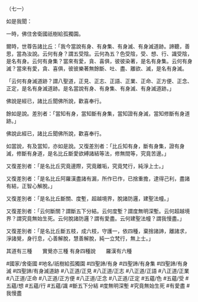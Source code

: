 （七一）

如是我聞：

一時，佛住舍衛國祇樹給孤獨園。

爾時，世尊告諸比丘：「我今當說有身、有身集、有身滅、有身滅道跡。諦聽，善思，當為汝說。云何有身？謂五受陰。云何為五？色受陰，受、想、行、識受陰，是名有身。云何有身集？當來有愛，貪、喜俱，彼彼染著，是名有身集。云何有身滅？當來有愛，貪、喜俱，彼彼樂著無餘斷、吐、盡、離欲、滅，是名有身滅。

「云何有身滅道跡？謂八聖道，正見、正志、正語、正業、正命、正方便、正念、正定，是名有身滅道跡。是名當說有身、有身集、有身滅、有身滅道跡。」

佛說是經已，諸比丘聞佛所說，歡喜奉行。

餘如是說。差別者：「當知有身，當知斷有身集，當知證有身滅，當知修斷有身道跡。」

佛說此經已，諸比丘聞佛所說，歡喜奉行。

如當說，有及當知，亦如是說。又復差別者：「比丘知有身，斷有身集，證有身滅，修斷有身道，是名比丘斷愛欲縛諸結等法，修無間等，究竟苦邊。」

又復差別者：「是名比丘究竟邊際，究竟離垢，究竟梵行，純淨上士。」

又復差別者：「是名比丘阿羅漢盡諸有漏，所作已作，已捨重擔，逮得己利，盡諸有結，正智心解脫。」

又復差別者：「是名比丘斷關、度塹，超越境界，脫諸防邏，建聖法幢。」

又復差別者：「云何斷關？謂斷五下分結。云何度塹？謂度無明深塹。云何超越境界？謂究竟無始生死。云何脫諸防邏？謂有愛盡。云何建聖法幢？謂我慢盡。」

又復差別者：「是名比丘斷五枝，成六枝，守護一，依四種，棄捨諸諦，離諸求，淨諸覺，身行息，心善解脫，慧善解脫，純一立梵行，無上士。」

其道有三種　　實覺亦三種
有身四種說　　羅漢有六種

#國家/舍衛國
#地名/祇樹給孤獨園
#四聖諦/有身
#四聖諦/有身集
#四聖諦/有身滅
#四聖諦/有身滅道跡
#八正道/正見
#八正道/正志
#八正道/正語
#八正道/正業
#八正道/正命
#八正道/正方便
#八正道/正念
#八正道/正定
#五蘊/色
#五蘊/受
#五蘊/想
#五蘊/行
#五蘊/識
#斷五下分結
#度無明深塹
#究竟無始生死
#有愛盡
#我慢盡
